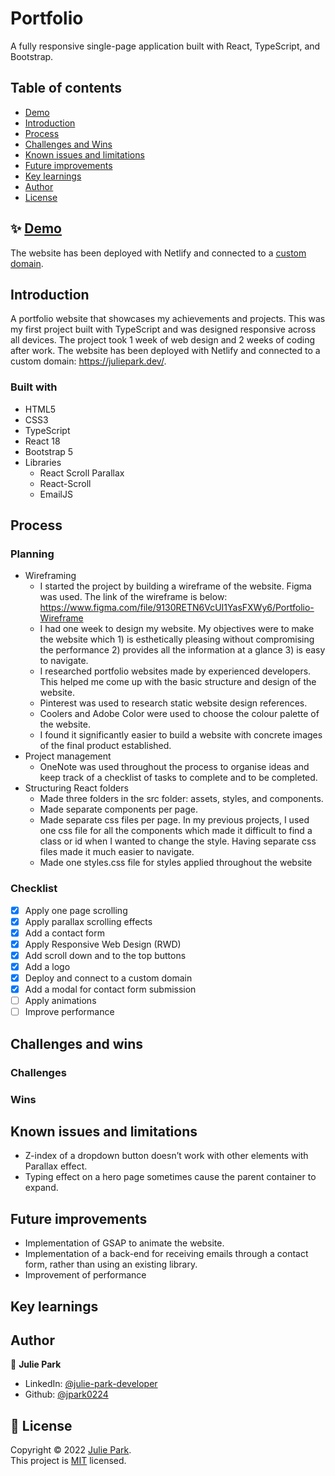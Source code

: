 # Portfolio

A fully responsive single-page application built with React, TypeScript, and Bootstrap.

## Table of contents

- [Demo](#Demo)
- [Introduction](#introduction)
- [Process](#process)
- [Challenges and Wins](#challenges-and-wins)
- [Known issues and limitations](#known-issues-and-limitations)
- [Future improvements](#future-improvements)
- [Key learnings](#key-learnings)
- [Author](#author)
- [License](#license)

## ✨ [Demo](https://juliepark.dev/)

The website has been deployed with Netlify and connected to a [custom domain](https://juliepark.dev/).

## Introduction

A portfolio website that showcases my achievements and projects. This was my first project built with TypeScript and was designed responsive across all devices. The project took 1 week of web design and 2 weeks of coding after work. The website has been deployed with Netlify and connected to a custom domain: https://juliepark.dev/.

### Built with

- HTML5
- CSS3
- TypeScript
- React 18
- Bootstrap 5
- Libraries
  - React Scroll Parallax
  - React-Scroll
  - EmailJS

## Process

### Planning

- Wireframing
  - I started the project by building a wireframe of the website. Figma was used. The link of the wireframe is below: https://www.figma.com/file/9130RETN6VcUI1YasFXWy6/Portfolio-Wireframe
  - I had one week to design my website. My objectives were to make the website which 1) is esthetically pleasing without compromising the performance 2) provides all the information at a glance 3) is easy to navigate.
  - I researched portfolio websites made by experienced developers. This helped me come up with the basic structure and design of the website.
  - Pinterest was used to research static website design references.
  - Coolers and Adobe Color were used to choose the colour palette of the website.
  - I found it significantly easier to build a website with concrete images of the final product established.
- Project management
  - OneNote was used throughout the process to organise ideas and keep track of a checklist of tasks to complete and to be completed.
- Structuring React folders
  - Made three folders in the src folder: assets, styles, and components.
  - Made separate components per page.
  - Made separate css files per page. In my previous projects, I used one css file for all the components which made it difficult to find a class or id when I wanted to change the style. Having separate css files made it much easier to navigate.
  - Made one styles.css file for styles applied throughout the website

### Checklist

- [x] Apply one page scrolling
- [x] Apply parallax scrolling effects
- [x] Add a contact form
- [x] Apply Responsive Web Design (RWD)
- [x] Add scroll down and to the top buttons
- [x] Add a logo
- [x] Deploy and connect to a custom domain
- [x] Add a modal for contact form submission
- [ ] Apply animations
- [ ] Improve performance

## Challenges and wins

### Challenges

### Wins

## Known issues and limitations

- Z-index of a dropdown button doesn’t work with other elements with Parallax effect.
- Typing effect on a hero page sometimes cause the parent container to expand.

## Future improvements

- Implementation of GSAP to animate the website.
- Implementation of a back-end for receiving emails through a contact form, rather than using an existing library.
- Improvement of performance

## Key learnings

## Author

👤 **Julie Park**

- LinkedIn: [@julie-park-developer](https://www.linkedin.com/in/julie-park-developer/)
- Github: [@jpark0224](https://github.com/jpark0224)

## 📝 License

Copyright © 2022 [Julie Park](https://github.com/jpark0224).<br />
This project is [MIT](https://github.com/jpark0224/portfolio/blob/main/LICENSE) licensed.
